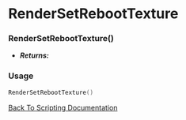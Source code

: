 # RenderSetRebootTexture

### RenderSetRebootTexture()
- ***Returns:*** 

### Usage

```Lua
RenderSetRebootTexture()
```


[Back To Scripting Documentation](../README.md)
